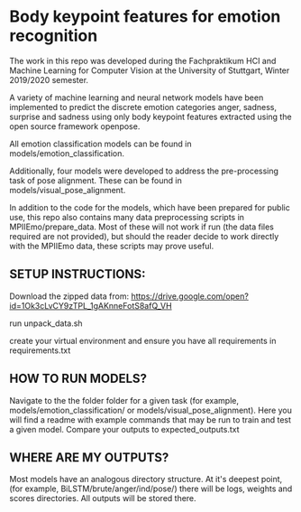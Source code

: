 # Body keypoint features for emotion recognition

The work in this repo was developed during the Fachpraktikum HCI and Machine Learning
for Computer Vision at the University of Stuttgart, Winter 2019/2020 semester.

A variety of machine learning and neural network models have been implemented to
predict the discrete emotion categories anger, sadness, surprise and sadness using
only body keypoint features extracted using the open source framework openpose.

All emotion classification models can be found in models/emotion_classification.

Additionally, four models were developed to address the pre-processing task of pose alignment. These can be found in models/visual_pose_alignment.

In addition to the code for the models, which have been prepared for public use,
this repo also contains many data preprocessing scripts in MPIIEmo/prepare_data.
Most of these will not work if run (the data files required are not provided),
but should the reader decide to work directly with the MPIIEmo data, these scripts
may prove useful.

## SETUP INSTRUCTIONS:

Download the zipped data from:
https://drive.google.com/open?id=1Ok3cLvCY9zTPL_1gAKnneFotS8afQ_VH

run unpack_data.sh

create your virtual environment and ensure you have all requirements in
requirements.txt

## HOW TO RUN MODELS?
Navigate to the the folder folder for a given task (for example, models/emotion_classification/ or models/visual_pose_alignment).
Here you will find a readme with example commands that may be run to train and test a given model.
Compare your outputs to expected_outputs.txt

## WHERE ARE MY OUTPUTS?
Most models have an analogous directory structure. At it's deepest point, (for example, BiLSTM/brute/anger/ind/pose/) there will be logs, weights and scores directories. All outputs will be stored there.
